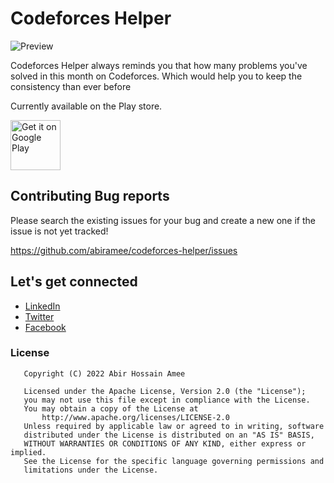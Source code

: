 
# Codeforces Helper 

![Preview](gif/preview.gif)

Codeforces Helper always reminds you that how many problems you've solved in this month on Codeforces. Which would help you to keep the consistency than ever before

Currently available on the Play store.

<a href='https://play.google.com/store/apps/details?id=com.abiramee.codeforceshelper'><img alt='Get it on Google Play' src='https://play.google.com/intl/en_us/badges/images/generic/en_badge_web_generic.png' height='80px'/></a>

## Contributing Bug reports
Please search the existing issues for your bug and create a new one if the issue is not yet tracked!

https://github.com/abiramee/codeforces-helper/issues

## Let's get connected
- [LinkedIn](https://www.linkedin.com/in/abiramee/)
- [Twitter](https://twitter.com/abir_amee)
- [Facebook](http://facebook.com/hossain.amee)

### License
```
   Copyright (C) 2022 Abir Hossain Amee
   
   Licensed under the Apache License, Version 2.0 (the "License");
   you may not use this file except in compliance with the License.
   You may obtain a copy of the License at
       http://www.apache.org/licenses/LICENSE-2.0
   Unless required by applicable law or agreed to in writing, software
   distributed under the License is distributed on an "AS IS" BASIS,
   WITHOUT WARRANTIES OR CONDITIONS OF ANY KIND, either express or implied.
   See the License for the specific language governing permissions and
   limitations under the License.
 ```
